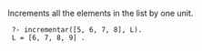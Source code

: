 Increments all the elements in the list by one unit.

```
 ?- incrementar([5, 6, 7, 8], L).
 L = [6, 7, 8, 9] . 
```